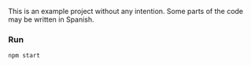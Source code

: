 This is an example project without any intention. Some parts of the code may be written in Spanish.

### Run

```
npm start
```

